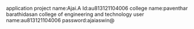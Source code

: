application project
name:Ajai.A
Id:au813121104006
college name:paventhar barathidasan college of engineering and technology 
user name:au813121104006
password:ajaiaswin@
